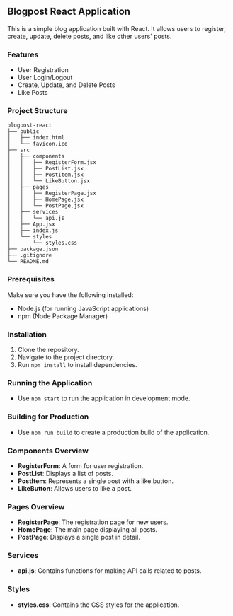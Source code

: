 ## Blogpost React Application

This is a simple blog application built with React. It allows users to register, create, update, delete posts, and like other users' posts.

### Features
- User Registration
- User Login/Logout
- Create, Update, and Delete Posts
- Like Posts

### Project Structure
```
blogpost-react
├── public
│   ├── index.html
│   └── favicon.ico
├── src
│   ├── components
│   │   ├── RegisterForm.jsx
│   │   ├── PostList.jsx
│   │   ├── PostItem.jsx
│   │   └── LikeButton.jsx
│   ├── pages
│   │   ├── RegisterPage.jsx
│   │   ├── HomePage.jsx
│   │   └── PostPage.jsx
│   ├── services
│   │   └── api.js
│   ├── App.jsx
│   ├── index.js
│   └── styles
│       └── styles.css
├── package.json
├── .gitignore
└── README.md
```

### Prerequisites
Make sure you have the following installed:
- Node.js (for running JavaScript applications)
- npm (Node Package Manager)

### Installation
1. Clone the repository.
2. Navigate to the project directory.
3. Run `npm install` to install dependencies.

### Running the Application
- Use `npm start` to run the application in development mode.

### Building for Production
- Use `npm run build` to create a production build of the application.

### Components Overview
- **RegisterForm**: A form for user registration.
- **PostList**: Displays a list of posts.
- **PostItem**: Represents a single post with a like button.
- **LikeButton**: Allows users to like a post.

### Pages Overview
- **RegisterPage**: The registration page for new users.
- **HomePage**: The main page displaying all posts.
- **PostPage**: Displays a single post in detail.

### Services
- **api.js**: Contains functions for making API calls related to posts.

### Styles
- **styles.css**: Contains the CSS styles for the application.